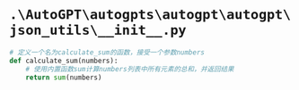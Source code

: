 # `.\AutoGPT\autogpts\autogpt\autogpt\json_utils\__init__.py`

```py
# 定义一个名为calculate_sum的函数，接受一个参数numbers
def calculate_sum(numbers):
    # 使用内置函数sum计算numbers列表中所有元素的总和，并返回结果
    return sum(numbers)
```